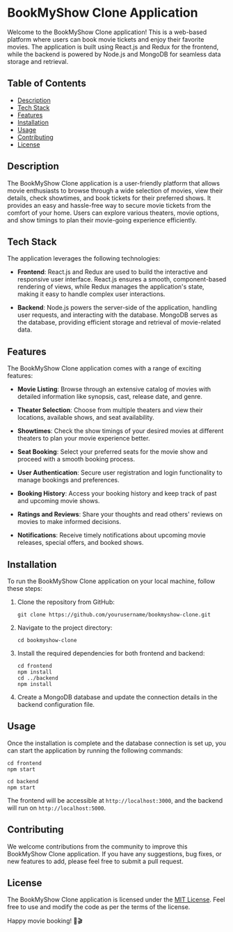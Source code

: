 # BookMyShow Clone Application

Welcome to the BookMyShow Clone application! This is a web-based platform where users can book movie tickets and enjoy their favorite movies. The application is built using React.js and Redux for the frontend, while the backend is powered by Node.js and MongoDB for seamless data storage and retrieval.

## Table of Contents
- [Description](#description)
- [Tech Stack](#tech-stack)
- [Features](#features)
- [Installation](#installation)
- [Usage](#usage)
- [Contributing](#contributing)
- [License](#license)

## Description

The BookMyShow Clone application is a user-friendly platform that allows movie enthusiasts to browse through a wide selection of movies, view their details, check showtimes, and book tickets for their preferred shows. It provides an easy and hassle-free way to secure movie tickets from the comfort of your home. Users can explore various theaters, movie options, and show timings to plan their movie-going experience efficiently.

## Tech Stack

The application leverages the following technologies:

- **Frontend**: React.js and Redux are used to build the interactive and responsive user interface. React.js ensures a smooth, component-based rendering of views, while Redux manages the application's state, making it easy to handle complex user interactions.

- **Backend**: Node.js powers the server-side of the application, handling user requests, and interacting with the database. MongoDB serves as the database, providing efficient storage and retrieval of movie-related data.

## Features

The BookMyShow Clone application comes with a range of exciting features:

- **Movie Listing**: Browse through an extensive catalog of movies with detailed information like synopsis, cast, release date, and genre.

- **Theater Selection**: Choose from multiple theaters and view their locations, available shows, and seat availability.

- **Showtimes**: Check the show timings of your desired movies at different theaters to plan your movie experience better.

- **Seat Booking**: Select your preferred seats for the movie show and proceed with a smooth booking process.

- **User Authentication**: Secure user registration and login functionality to manage bookings and preferences.

- **Booking History**: Access your booking history and keep track of past and upcoming movie shows.

- **Ratings and Reviews**: Share your thoughts and read others' reviews on movies to make informed decisions.

- **Notifications**: Receive timely notifications about upcoming movie releases, special offers, and booked shows.

## Installation

To run the BookMyShow Clone application on your local machine, follow these steps:

1. Clone the repository from GitHub:
   ```
   git clone https://github.com/yourusername/bookmyshow-clone.git
   ```

2. Navigate to the project directory:
   ```
   cd bookmyshow-clone
   ```

3. Install the required dependencies for both frontend and backend:
   ```
   cd frontend
   npm install
   cd ../backend
   npm install
   ```

4. Create a MongoDB database and update the connection details in the backend configuration file.

## Usage

Once the installation is complete and the database connection is set up, you can start the application by running the following commands:

```
cd frontend
npm start
```

```
cd backend
npm start
```

The frontend will be accessible at `http://localhost:3000`, and the backend will run on `http://localhost:5000`.

## Contributing

We welcome contributions from the community to improve this BookMyShow Clone application. If you have any suggestions, bug fixes, or new features to add, please feel free to submit a pull request.

## License

The BookMyShow Clone application is licensed under the [MIT License](LICENSE). Feel free to use and modify the code as per the terms of the license.


Happy movie booking! 🍿🎬